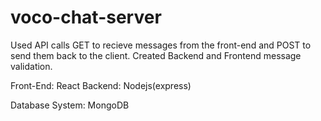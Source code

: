 # voco-chat-server

Used API calls GET to recieve messages from the front-end and POST to send them back to the client.
Created Backend and Frontend message validation.

Front-End: React
Backend: Nodejs(express)

Database System: MongoDB 







